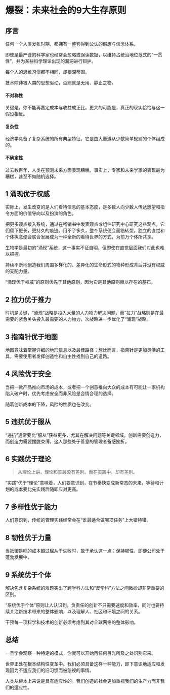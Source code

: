 # 爆裂：未来社会的9大生存原则

## 序言
任何一个人类发张时期，都拥有一整套得到公认的假想与信念体系。

即使是最严谨的科学家也经常会忽略或误读数据，以维持占统治地位范式的“一贯性”，并为某些科学理论出现的漏洞进行辩护。

每个人的思维习惯都不相同，却根深蒂固。

技术除非被人类的思想驱动，否则就是无用、静止之物。

#### 不对称性
关键是，你不能再嘉定成本与收益成正比。更大的可能是，真正的现实恰恰与这一假设相反。

#### 复杂性
经济学具备了复杂系统的所有典型特征，它是由大量遵从少数简单规则的个体组成的。

#### 不确定性
过去数百年，人类在预测未来方面表现糟糕。事实上，专家和未来学家的表现最为糟糕，甚至不如随机选择。


## 1 涌现优于权威
实际上，发生改变的是人们看待信息的基本态度，是多数人向少数人传达愿望和指令方面的价值导向以及扮演的角色。

把更多观点接入系统，通过在畅销书中发表观点或组件研究中心研究这些观点，它们留下更长，更持久的痕迹。用不了多久，整个系统便会面临转型。独立的直觉和个体执念便会联合发展成为一种全新的看待世界的方式，为前万个体所共享。

生物学是最初的“涌现”系统，这一事实不证自明，但即使在直觉层面我们对此也难以把握。

持续不断地创造我们周围多样化的、差异化的生命形式的物种形成背后并没有权威的支配力量。

“涌现优于权威”的原则优先于其他原则，因为它是其他原则赖以存在的基石。

## 2 拉力优于推力
时机是关键，“涌现”战略是投入大量的人力物力解决问题，而“拉力”战略则是在最需要的紧急关头投入最需要的人力物力，次战略进一步优化了“涌现”战略。

## 3 指南针优于地图
地图意味着掌握详细的地形信息以及最佳路径；想比而言，指南针是更加灵活的工具，需要使用者发挥创造性和自主性找到自己的道路。

## 4 风险优于安全
当把一款产品推向市场的成本，或者把一个创意推向大众的成本有可能让一家机构陷入破产时，优先考虑安全而非风险是合情合理的选择。

随着创新成本的下降，风险的性质也在改变。

## 5 违抗优于服从
“违抗”通常要比“服从”获益更多，尤其在解决问题等关键领域。创新需要创造力，而创造力需要摆脱束缚，这人那些处于善意的管理者备感挫折。

## 6 实践优于理论
> 从理论上讲，理论和实践没有差别。而在实践中，却有差别。

“实践”优于“理论”意味着，人们要意识到，在节奏快变成新常态的未来，等待和计划的成本要比先实践后随即应对更高。

## 7 多样性优于能力
人们意识到，传统的管理实践经常会在“谁最适合做哪项任务”上大错特错。

## 8 韧性优于力量
当抵御是吧的成本超过屈从于失败时，敢于承认这一点；保持韧性，即便公司处于蓬勃发展中。

## 9 系统优于个体
解决包含复杂系统的难题突出了跨学科方法和“反学科”方法之间微妙却非常重要的区别。

“系统优于个体”原则让人认识到，负责任的创新不只需要速度和效率，同时也要持续关注新技术带来的整体影响，以及理解人、社区和环境之间的关系。

干预每一项科学和技术的创新必须考虑到其对全球网络的整体影响。

## 总结
一旦学会观察一种特定的模式，你就可以开始再任何目光所及之处识别它来。

世界正处在根本结构性变革中。我们必须具备这样一种能力，即下意识地适应和发现因为不适应我们的旧习惯而被忽视的事情。

人类从根本上来说是具有适应性的。我们创造的社会更加重视我们的生产力而非我们的适应性。 